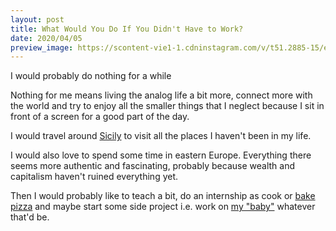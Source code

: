 ```yaml
---
layout: post
title: What Would You Do If You Didn't Have to Work?
date: 2020/04/05
preview_image: https://scontent-vie1-1.cdninstagram.com/v/t51.2885-15/e35/s1080x1080/77096283_133650544759553_8980911112077718119_n.jpg?_nc_ht=scontent-vie1-1.cdninstagram.com&_nc_cat=105&_nc_ohc=EvA7zff9R_sAX_4hkmg&oh=547d8957df8015490bd182ccbd5d8628&oe=5EB19746
---
```


I would probably do nothing for a while

Nothing for me means living the analog life a bit more, connect more with the world and try to enjoy all the smaller things that I neglect because I sit in front of a screen for a good part of the day.

I would travel around [Sicily](https://www.instagram.com/p/B6iHA0DFeky/) to visit all the places I haven't been in my life.

I would also love to spend some time in eastern Europe. Everything there seems more authentic and fascinating, probably because wealth and capitalism haven't ruined everything yet.

Then I would probably like to teach a bit, do an internship as cook or [bake pizza](https://www.instagram.com/p/B-hv8heD0Xe/) and maybe start some side project i.e. work on [my "baby"](https://readmo.app) whatever that'd be.
